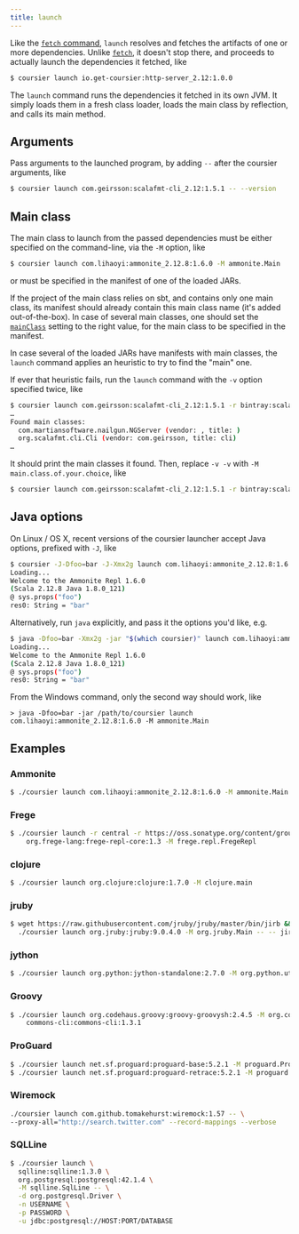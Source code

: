 ```yaml
---
title: launch
---
```


Like the [`fetch` command](cli-fetch.md), `launch` resolves and fetches the
artifacts of one or more dependencies. Unlike [`fetch`](cli-fetch.md), it
doesn't stop there, and proceeds to actually launch the dependencies it
fetched, like
```bash
$ coursier launch io.get-coursier:http-server_2.12:1.0.0
```

The `launch` command runs the dependencies it fetched in its own JVM. It simply
loads them in a fresh class loader, loads the main class by reflection, and
calls its main method.

## Arguments

Pass arguments to the launched program, by adding `--` after the coursier
arguments, like
```bash
$ coursier launch com.geirsson:scalafmt-cli_2.12:1.5.1 -- --version
```

## Main class

The main class to launch from the passed dependencies must be either specified
on the command-line, via the `-M` option, like
```bash
$ coursier launch com.lihaoyi:ammonite_2.12.8:1.6.0 -M ammonite.Main
```
or must be specified in the manifest of one of the loaded JARs.

If the project of the main class relies on sbt, and contains only one main
class, its manifest should already contain this main class name (it's added
out-of-the-box). In case of several main classes, one should set the
[`mainClass`](https://github.com/sbt/sbt/blob/v1.2.8/main/src/main/scala/sbt/Keys.scala#L265)
setting to the right value, for the main class to be specified in the manifest.

In case several of the loaded JARs have manifests with main classes, the
`launch` command applies an heuristic to try to find the "main" one.

If ever that heuristic fails, run the `launch` command with the `-v` option
specified twice, like
```bash
$ coursier launch com.geirsson:scalafmt-cli_2.12:1.5.1 -r bintray:scalameta/maven -v -v -- --version
…
Found main classes:
  com.martiansoftware.nailgun.NGServer (vendor: , title: )
  org.scalafmt.cli.Cli (vendor: com.geirsson, title: cli)
…
```
It should print the main classes it found. Then, replace `-v -v` with
`-M main.class.of.your.choice`, like
```bash
$ coursier launch com.geirsson:scalafmt-cli_2.12:1.5.1 -r bintray:scalameta/maven -M org.scalafmt.cli.Cli -- --version
```

## Java options

On Linux / OS X, recent versions of the coursier launcher accept Java options,
prefixed with `-J`, like
```bash
$ coursier -J-Dfoo=bar -J-Xmx2g launch com.lihaoyi:ammonite_2.12.8:1.6.0 -M ammonite.Main
Loading...
Welcome to the Ammonite Repl 1.6.0
(Scala 2.12.8 Java 1.8.0_121)
@ sys.props("foo")
res0: String = "bar"
```

Alternatively, run `java` explicitly, and pass it the options you'd like, e.g.
```bash
$ java -Dfoo=bar -Xmx2g -jar "$(which coursier)" launch com.lihaoyi:ammonite_2.12.8:1.6.0 -M ammonite.Main
Loading...
Welcome to the Ammonite Repl 1.6.0
(Scala 2.12.8 Java 1.8.0_121)
@ sys.props("foo")
res0: String = "bar"
```

From the Windows command, only the second way should work, like
```
> java -Dfoo=bar -jar /path/to/coursier launch com.lihaoyi:ammonite_2.12.8:1.6.0 -M ammonite.Main
```

## Examples

### Ammonite

```bash
$ ./coursier launch com.lihaoyi:ammonite_2.12.8:1.6.0 -M ammonite.Main
```

### Frege

```bash
$ ./coursier launch -r central -r https://oss.sonatype.org/content/groups/public \
    org.frege-lang:frege-repl-core:1.3 -M frege.repl.FregeRepl
```

### clojure

```bash
$ ./coursier launch org.clojure:clojure:1.7.0 -M clojure.main
```

### jruby

```bash
$ wget https://raw.githubusercontent.com/jruby/jruby/master/bin/jirb && \
  ./coursier launch org.jruby:jruby:9.0.4.0 -M org.jruby.Main -- -- jirb
```

### jython

```bash
$ ./coursier launch org.python:jython-standalone:2.7.0 -M org.python.util.jython
```

### Groovy

```bash
$ ./coursier launch org.codehaus.groovy:groovy-groovysh:2.4.5 -M org.codehaus.groovy.tools.shell.Main \
    commons-cli:commons-cli:1.3.1
```

### ProGuard

```bash
$ ./coursier launch net.sf.proguard:proguard-base:5.2.1 -M proguard.ProGuard
$ ./coursier launch net.sf.proguard:proguard-retrace:5.2.1 -M proguard.retrace.ReTrace
```

### Wiremock

```bash
./coursier launch com.github.tomakehurst:wiremock:1.57 -- \
--proxy-all="http://search.twitter.com" --record-mappings --verbose
```

### SQLLine

```bash
$ ./coursier launch \
  sqlline:sqlline:1.3.0 \
  org.postgresql:postgresql:42.1.4 \
  -M sqlline.SqlLine -- \
  -d org.postgresql.Driver \
  -n USERNAME \
  -p PASSWORD \
  -u jdbc:postgresql://HOST:PORT/DATABASE
```

